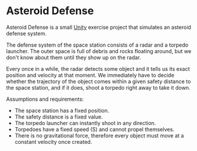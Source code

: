 # Asteroid Defense
Asteroid Defense is a small [Unity](https://unity.com/) exercise project that simulates an asteroid defense system.

The defense system of the space station consists of a radar and a torpedo launcher. The outer space is full of debris and rocks floating around, but we don't know about them until they show up on the radar. 

Every once in a while, the radar detects some object and it tells us its exact position and velocity at that moment. We immediately have to decide whether the trajectory of the object comes within a given safety distance to the space station, and if it does, shoot a torpedo right away to take it down. 

Assumptions and requirements: 

- The space station has a fixed position. 
- The safety distance is a fixed value. 
- The torpedo launcher can instantly shoot in any direction. 
- Torpedoes have a fixed speed (S) and cannot propel themselves. 
- There is no gravitational force, therefore every object must move at a constant velocity once created. 
